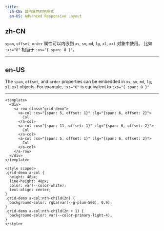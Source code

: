 ```yaml
title:
  zh-CN: 其他属性的响应式
  en-US: Advanced Responsive Layout
```

## zh-CN

`span`, `offset`, `order` 属性可以内嵌到 `xs`, `sm`, `md`, `lg`, `xl`, `xxl` 对象中使用。
比如 `:xs="8"` 相当于 `:xs="{ span: 8 }"`。

---

## en-US

The `span`, `offset`, and `order` properties can be embedded in `xs`, `sm`, `md`, `lg`, `xl`, `xxl` objects.
For example, `:xs="8"` is equivalent to `:xs="{ span: 8 }"`

---

```vue
<template>
  <div>
    <a-row class="grid-demo">
      <a-col :xs="{span: 5, offset: 1}" :lg="{span: 6, offset: 2}">
        Col
      </a-col>
      <a-col :xs="{span: 11, offset: 1}" :lg="{span: 6, offset: 2}">
        Col
      </a-col>
      <a-col :xs="{span: 5, offset: 1}" :lg="{span: 6, offset: 2}">
        Col
      </a-col>
    </a-row>
  </div>
</template>

<style scoped>
.grid-demo a-col {
  height: 48px;
  line-height: 48px;
  color: var(--color-white);
  text-align: center;
}
.grid-demo a-col:nth-child(2n) {
  background-color: rgba(var(--g-plum-500), 0.9);
}
.grid-demo a-col:nth-child(2n + 1) {
  background-color: var(--color-primary-light-4);
}
</style>
```
